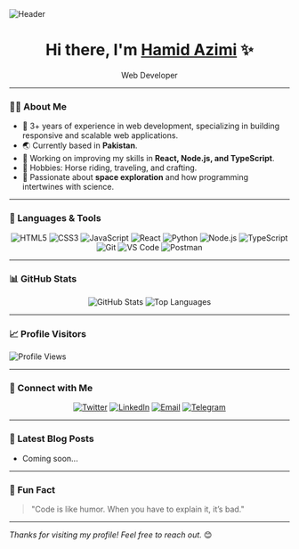 <img src="https://capsule-render.vercel.app/api?type=waving&color=gradient&height=250&section=header&text=Hamid%20Azimi&fontSize=60&fontAlign=50&fontAlignY=45&desc=Web%20Developer%20%7C%20Freelancer%20%7C%20Code%20Enthusiast&descAlign=50&descAlignY=70" alt="Header">

<h1 align="center">Hi there, I'm <a href="https://github.com/azimiHamid" target="_blank">Hamid Azimi</a> ✨</h1>
<p align="center">Web Developer</p>

---

### 👨‍💻 About Me

- 🚀 3+ years of experience in web development, specializing in building responsive and scalable web applications.
- 🌏 Currently based in **Pakistan**.
- 🔭 Working on improving my skills in **React, Node.js, and TypeScript**.
- 🐎 Hobbies: Horse riding, traveling, and crafting.
- 🌌 Passionate about **space exploration** and how programming intertwines with science.

---

### 🚀 Languages & Tools

<p align="center">
  <img src="https://img.shields.io/badge/HTML5-E34F26?style=for-the-badge&logo=html5&logoColor=white" alt="HTML5">
  <img src="https://img.shields.io/badge/CSS3-1572B6?style=for-the-badge&logo=css3&logoColor=white" alt="CSS3">
  <img src="https://img.shields.io/badge/JavaScript-F7DF1E?style=for-the-badge&logo=javascript&logoColor=black" alt="JavaScript">
  <img src="https://img.shields.io/badge/React-61DAFB?style=for-the-badge&logo=react&logoColor=black" alt="React">
  <img src="https://img.shields.io/badge/Python-3776AB?style=for-the-badge&logo=python&logoColor=white" alt="Python">
  <img src="https://img.shields.io/badge/Node.js-339933?style=for-the-badge&logo=node.js&logoColor=white" alt="Node.js">
  <img src="https://img.shields.io/badge/TypeScript-3178C6?style=for-the-badge&logo=typescript&logoColor=white" alt="TypeScript">
  <img src="https://img.shields.io/badge/Git-F05032?style=for-the-badge&logo=git&logoColor=white" alt="Git">
  <img src="https://img.shields.io/badge/VS%20Code-0078D4?style=for-the-badge&logo=visual-studio-code&logoColor=white" alt="VS Code">
  <img src="https://img.shields.io/badge/Postman-FF6C37?style=for-the-badge&logo=postman&logoColor=white" alt="Postman">
</p>

---

### 📊 GitHub Stats

<p align="center">
  <img src="https://github-readme-stats.vercel.app/api?username=hamidazimi&show_icons=true&theme=radical" alt="GitHub Stats">
  <img src="https://github-readme-stats.vercel.app/api/top-langs/?username=hamidazimi&layout=compact&langs_count=6&theme=radical" alt="Top Languages">
</p>

---

### 📈 Profile Visitors

![Profile Views](https://komarev.com/ghpvc/?username=hamidazimi&color=blue&style=flat-square)

---

### 🌟 Connect with Me

<p align="center">
  <a href="https://x.com/my_name_Hamid"><img src="https://img.shields.io/badge/Twitter-1DA1F2?style=for-the-badge&logo=twitter&logoColor=white" alt="Twitter"></a>
  <a href="https://www.linkedin.com/in/hamid-azimi-105a39269/"><img src="https://img.shields.io/badge/LinkedIn-0077B5?style=for-the-badge&logo=linkedin&logoColor=white" alt="LinkedIn"></a>
  <a href="mailto:hamidazimi2003@gmail.com"><img src="https://img.shields.io/badge/Email-D14836?style=for-the-badge&logo=gmail&logoColor=white" alt="Email"></a>
  <a href="https://t.me/Anonymo2022"><img src="https://img.shields.io/badge/Telegram-2CA5E0?style=for-the-badge&logo=telegram&logoColor=white" alt="Telegram"></a>
</p>

---

### 📅 Latest Blog Posts
<!-- BLOG-POST-LIST:START -->
- Coming soon...
<!-- BLOG-POST-LIST:END -->

---

### 📝 Fun Fact

> "Code is like humor. When you have to explain it, it’s bad."

---

_Thanks for visiting my profile! Feel free to reach out._ 😊
